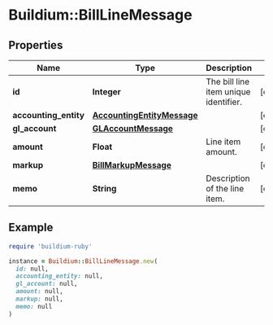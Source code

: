 # Buildium::BillLineMessage

## Properties

| Name | Type | Description | Notes |
| ---- | ---- | ----------- | ----- |
| **id** | **Integer** | The bill line item unique identifier. | [optional] |
| **accounting_entity** | [**AccountingEntityMessage**](AccountingEntityMessage.md) |  | [optional] |
| **gl_account** | [**GLAccountMessage**](GLAccountMessage.md) |  | [optional] |
| **amount** | **Float** | Line item amount. | [optional] |
| **markup** | [**BillMarkupMessage**](BillMarkupMessage.md) |  | [optional] |
| **memo** | **String** | Description of the line item. | [optional] |

## Example

```ruby
require 'buildium-ruby'

instance = Buildium::BillLineMessage.new(
  id: null,
  accounting_entity: null,
  gl_account: null,
  amount: null,
  markup: null,
  memo: null
)
```

